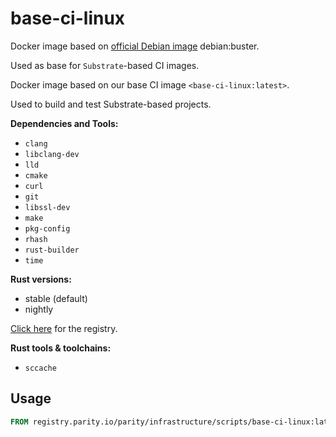# base-ci-linux

Docker image based on [official Debian image](https://hub.docker.com/_/debian) debian:buster.

Used as base for `Substrate`-based CI images.

Docker image based on our base CI image `<base-ci-linux:latest>`.

Used to build and test Substrate-based projects.

**Dependencies and Tools:**

- `clang`
- `libclang-dev`
- `lld`
- `cmake`
- `curl`
- `git`
- `libssl-dev`
- `make`
- `pkg-config`
- `rhash`
- `rust-builder`
- `time`

**Rust versions:**

- stable (default)
- nightly

[Click here](https://registry.parity.io/parity/infrastructure/scripts/base-ci-linux) for the registry.

**Rust tools & toolchains:**

- `sccache`

## Usage

```Dockerfile
FROM registry.parity.io/parity/infrastructure/scripts/base-ci-linux:latest
```
